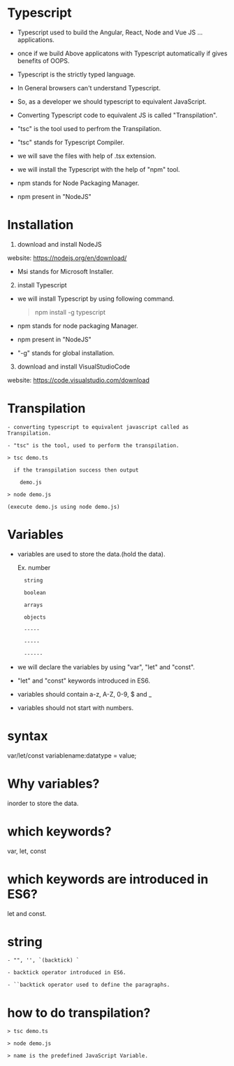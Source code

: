# Typescript

- Typescript used to build the Angular, React, Node and Vue JS ... applications.

- once if we build Above applicatons with Typescript automatically if gives benefits of OOPS.

- Typescript is the strictly typed language.

- In General browsers can't understand Typescript.

- So, as a developer we should typescript to equivalent JavaScript.

- Converting Typescript code to equivalent JS is called "Transpilation".

- "tsc" is the tool used to perfrom the Transpilation.

- "tsc" stands for Typescript Compiler.

- we will save the files with help of .tsx extension.

- we will install the Typescript with the help of "npm" tool.

- npm stands for Node Packaging Manager.

- npm present in "NodeJS"

# Installation

1. download and install NodeJS

website: https://nodejs.org/en/download/

- Msi stands for Microsoft Installer.

2. install Typescript

- we will install Typescript by using following command.

  > npm install -g typescript

- npm stands for node packaging Manager.

- npm present in "NodeJS"

- "-g" stands for global installation.

3. download and install VisualStudioCode

website: https://code.visualstudio.com/download

# Transpilation

    - converting typescript to equivalent javascript called as Transpilation.

    - "tsc" is the tool, used to perform the transpilation.

    > tsc demo.ts

      if the transpilation success then output

        demo.js

    > node demo.js

    (execute demo.js using node demo.js)

# Variables

- variables are used to store the data.(hold the data).

  Ex. number

        string

        boolean

        arrays

        objects

        -----

        -----

        ------

- we will declare the variables by using "var", "let" and "const".

- "let" and "const" keywords introduced in ES6.

- variables should contain a-z, A-Z, 0-9, $ and \_

- variables should not start with numbers.

# syntax

var/let/const variablename:datatype = value;

# Why variables?

inorder to store the data.

# which keywords?

var, let, const

# which keywords are introduced in ES6?

let and const.

# string

    - "", '', `(backtick) `

    - backtick operator introduced in ES6.

    - ``backtick operator used to define the paragraphs.

# how to do transpilation?

    > tsc demo.ts

    > node demo.js

    > name is the predefined JavaScript Variable.
